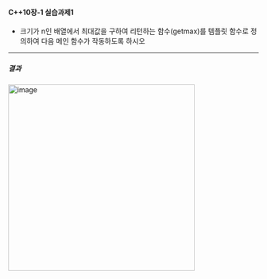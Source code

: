 #### C++10장-1 실습과제1
  * 크기가 n인 배열에서 최대값을 구하여 리턴하는 함수(getmax)를 템플릿 함수로 정의하여 다음 메인 함수가 작동하도록 하시오

---
##### 결과
<img width="375" alt="image" src="https://github.com/user-attachments/assets/35df59b4-8504-4c7e-a5d7-faf9151b1009">
